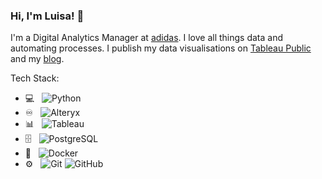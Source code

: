 ### Hi, I'm Luisa! :wave:

I'm a Digital Analytics Manager at [adidas](https://www.adidas-group.com/en/). I love all things data and automating processes. I publish my data visualisations on [Tableau Public](https://public.tableau.com/profile/luisa6565#!/?newProfile=&activeTab=0) and my [blog](https://lb930.github.io/Data-Science-Blog/).

Tech Stack:

- 💻 &nbsp;
  ![Python](https://img.shields.io/badge/-Python-333333?style=flat&logo=python)
- ♾️ &nbsp;
  ![Alteryx](https://img.shields.io/badge/-Alteryx-333333?style=flat&logo=Alteryx)
- 📊 &nbsp;
  ![Tableau](https://img.shields.io/badge/-Tableau-333333?style=flat&logo=Tableau)
- 🗄️ &nbsp;
   ![PostgreSQL](https://img.shields.io/badge/-PostgreSQL-333333?style=flat&logo=Postgresql)
- 🐋 &nbsp;
  ![Docker](https://img.shields.io/badge/-Docker-333333?style=flat&logo=docker)
- ⚙️ &nbsp;
  ![Git](https://img.shields.io/badge/-Git-333333?style=flat&logo=git)
  ![GitHub](https://img.shields.io/badge/-GitHub-333333?style=flat&logo=github)
  
